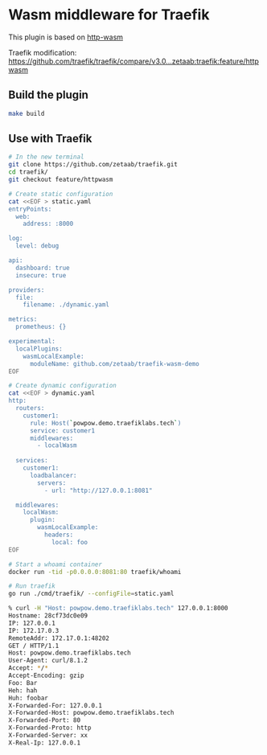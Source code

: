 # Wasm middleware for Traefik

This plugin is based on [http-wasm](https://github.com/http-wasm/http-wasm-guest-tinygo)

Traefik modification: https://github.com/traefik/traefik/compare/v3.0...zetaab:traefik:feature/httpwasm

## Build the plugin

```bash
make build
```

## Use with Traefik

```bash
# In the new terminal
git clone https://github.com/zetaab/traefik.git
cd traefik/
git checkout feature/httpwasm

# Create static configuration
cat <<EOF > static.yaml
entryPoints:
  web:
    address: :8000

log:
  level: debug

api:
  dashboard: true
  insecure: true

providers:
  file:
    filename: ./dynamic.yaml

metrics:
  prometheus: {}

experimental:
  localPlugins:
    wasmLocalExample:
      moduleName: github.com/zetaab/traefik-wasm-demo
EOF

# Create dynamic configuration 
cat <<EOF > dynamic.yaml
http:
  routers:
    customer1:
      rule: Host(`powpow.demo.traefiklabs.tech`)
      service: customer1
      middlewares:
        - localWasm
      
  services:
    customer1:
      loadbalancer:
        servers:
          - url: "http://127.0.0.1:8081"

  middlewares:
    localWasm:
      plugin:
        wasmLocalExample:
          headers:
            local: foo
EOF

# Start a whoami container
docker run -tid -p0.0.0.0:8081:80 traefik/whoami

# Run traefik
go run ./cmd/traefik/ --configFile=static.yaml
```

```bash
% curl -H "Host: powpow.demo.traefiklabs.tech" 127.0.0.1:8000
Hostname: 28cf73dc0e09
IP: 127.0.0.1
IP: 172.17.0.3
RemoteAddr: 172.17.0.1:48202
GET / HTTP/1.1
Host: powpow.demo.traefiklabs.tech
User-Agent: curl/8.1.2
Accept: */*
Accept-Encoding: gzip
Foo: Bar
Heh: hah
Huh: foobar
X-Forwarded-For: 127.0.0.1
X-Forwarded-Host: powpow.demo.traefiklabs.tech
X-Forwarded-Port: 80
X-Forwarded-Proto: http
X-Forwarded-Server: xx
X-Real-Ip: 127.0.0.1
```
